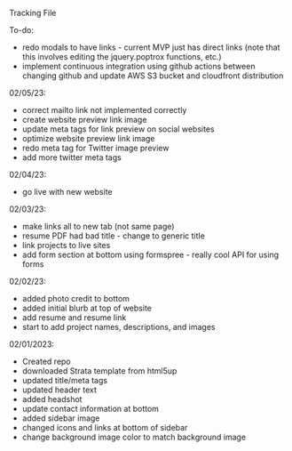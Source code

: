 Tracking File

To-do:
- redo modals to have links - current MVP just has direct links
	(note that this involves editing the jquery.poptrox functions, etc.)
- implement continuous integration using github actions between changing github and update AWS S3 bucket and cloudfront distribution

02/05/23:
- correct mailto link not implemented correctly
- create website preview link image
- update meta tags for link preview on social websites
- optimize website preview link image
- redo meta tag for Twitter image preview
- add more twitter meta tags

02/04/23:
- go live with new website

02/03/23:
- make links all to new tab (not same page)
- resume PDF had bad title - change to generic title
- link projects to live sites
- add form section at bottom using formspree - really cool API for using forms

02/02/23:
- added photo credit to bottom
- added initial blurb at top of website
- add resume and resume link
- start to add project names, descriptions, and images


02/01/2023:
- Created repo
- downloaded Strata template from html5up
- updated title/meta tags
- updated header text
- added headshot
- update contact information at bottom
- added sidebar image
- changed icons and links at bottom of sidebar
- change background image color to match background image

